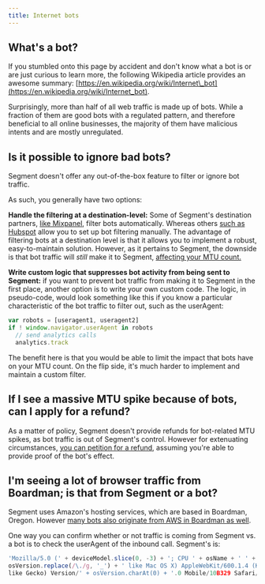 ```yaml
---
title: Internet bots
---
```


## What's a bot?

If you stumbled onto this page by accident and don't know what a bot is or are just curious to learn more, the following Wikipedia article provides an awesome summary: [https://en.wikipedia.org/wiki/Internet\_bot](https://en.wikipedia.org/wiki/Internet_bot).

Surprisingly, more than half of all web traffic is made up of bots. While a fraction of them are good bots with a regulated pattern, and therefore beneficial to all online businesses, the majority of them have malicious intents and are mostly unregulated.

## Is it possible to ignore bad bots?

Segment doesn't offer any out-of-the-box feature to filter or ignore bot traffic.

As such, you generally have two options:

**Handle the filtering at a destination-level:** Some of Segment's destination partners, [like Mixpanel](https://help.mixpanel.com/hc/en-us/articles/115004567946-Exclude-Bot-Activity-Web-JavaScript-), filter bots automatically. Whereas others [such as Hubspot](https://knowledge.hubspot.com/getting-started-with-hubspot-v2/how-to-filter-out-traffic-from-your-website-analytics) allow you to set up bot filtering manually. The advantage of filtering bots at a destination level is that it allows you to implement a robust, easy-to-maintain solution. However, as it pertains to Segment, the downside is that bot traffic will _still_ make it to Segment, [affecting your MTU count.](https://segment.com/docs/guides/usage-and-billing/mtus-and-throughput/#how-does-segment-calculate-mtus)

**Write custom logic that suppresses bot activity from being sent to Segment:** if you want to prevent bot traffic from making it to Segment in the first place, another option is to write your own custom code. The logic, in pseudo-code, would look something like this if you know a particular characteristic of the bot traffic to filter out, such as the userAgent:

```js
var robots = [useragent1, useragent2]
if ! window.navigator.userAgent in robots
  // send analytics calls
  analytics.track
```

The benefit here is that you would be able to limit the impact that bots have on your MTU count. On the flip side, it's much harder to implement and maintain a custom filter.

## If I see a massive MTU spike because of bots, can I apply for a refund?

As a matter of policy, Segment doesn't provide refunds for bot-related MTU spikes, as bot traffic is out of Segment's control. However for extenuating circumstances, [you can petition for a refund](https://segment.com/contact/billing), assuming you're able to provide proof of the bot's effect.

## I'm seeing a lot of browser traffic from Boardman; is that from Segment or a bot?

Segment uses Amazon's hosting services, which are based in Boardman, Oregon. However [many bots also originate from AWS in Boardman as well](https://productforums.google.com/forum/#!topic/webmasters/Ow5baxkjiPI).

One way you can confirm whether or not traffic is coming from Segment vs. a bot is to check the userAgent of the inbound call. Segment's is:

```js
'Mozilla/5.0 (' + deviceModel.slice(0, -3) + '; CPU ' + osName + ' ' +
osVersion.replace(/\./g, '_') + ' like Mac OS X) AppleWebKit/600.1.4 (KHTML,
like Gecko) Version/' + osVersion.charAt(0) + '.0 Mobile/10B329 Safari/8536.25'
```
